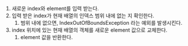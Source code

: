 1. 새로운 index와 element를 입력 받는다. 
2. 입력 받은 index가 현재 배열의 인덱스 범위 내에 없는 지 확인한다. 
    1. 범위 내에 없으면, IndexOutOfBoundsException 라는 예외를 발생시킨다.
3. index 위치에 있는 현재 배열의 객체를 새로운 element 값으로 교체한다. 
    1. element 값을 반환한다.
